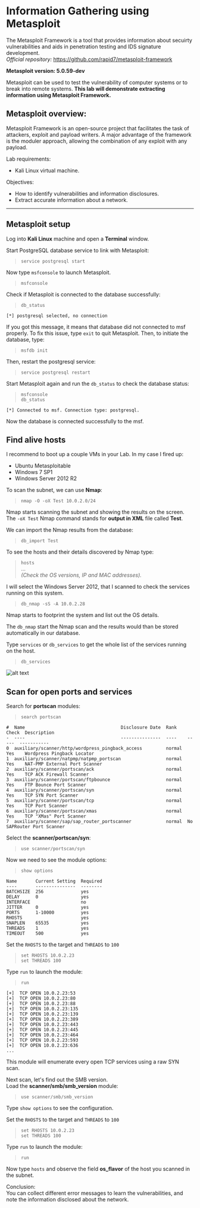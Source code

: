 # Information Gathering using Metasploit
The Metasploit Framework is a tool that provides information about secuirty vulnerabilities and aids in penetration testing and IDS signature development.<br>
_Official repository:_ https://github.com/rapid7/metasploit-framework

**Metasploit version: 5.0.59-dev** 

Metasploit can be used to test the vulnerability of computer systems or to break into remote systems. **This lab will demonstrate extracting information using Metasploit Framework.**

## Metasploit overview:
Metasploit Framework is an open-source project that facilitates the task of attackers, exploit and payload writers. A major advantage of the framework is the moduler approach, allowing the combination of any exploit with any payload.

Lab requirements:
* Kali Linux virtual machine.

Objectives:
* How to identify vulnerabilities and information disclosures.
* Extract accurate information about a network.
***

## Metasploit setup
Log into **Kali Linux** machine and open a **Terminal** window.

Start PostgreSQL database service to link with Metasploit:
>`service postgresql start`

Now type `msfconsole` to launch Metasploit.
>`msfconsole`

Check if Metasploit is connected to the database successfully:
>`db_status`
```
[*] postgresql selected, no connection
```
If you got this message, it means that database did not connected to msf properly. To fix this issue, type `exit` to quit Metasploit. Then, to initiate the database, type:
>`msfdb init`

Then, restart the postgresql service:
>`service postgresql restart`

Start Metasploit again and run the `db_status` to check the database status:
>`msfconsole`<br>
>`db_status`
```
[*] Connected to msf. Connection type: postgresql.
```
Now the database is connected successfully to the msf.

## Find alive hosts
I recommend to boot up a couple VMs in your Lab. In my case I fired up:
* Ubuntu Metasploitable
* Windows 7 SP1
* Windows Server 2012 R2

To scan the subnet, we can use **Nmap**:

>`nmap -O -oX Test 10.0.2.0/24`

Nmap starts scanning the subnet and showing the results on the screen. The `-oX Test` Nmap command stands for **output in XML** file called **Test**. 

We can import the Nmap results from the database:
>`db_import Test`  

To see the hosts and their details discovered by Nmap type:
>`hosts`<br>
...<br>
_(Check the OS versions, IP and MAC addresses)._

I will select the Windows Server 2012, that I scanned to check the services running on this system.

>`db_nmap -sS -A 10.0.2.28`

Nmap starts to footprint the system and list out the OS details. 

The `db_nmap` start the Nmap scan and the results would than be stored automatically in our database.

Type `services` or `db_services` to get the whole list of the services running on the host.

>`db_services`<br>

![alt text](https://gist.githubusercontent.com/Samsar4/62886aac358c3d484a0ec17e8eb11266/raw/2734644f73fe43d2b99b56a03fb4bab3b01acf20/services-nmap-scan.png "Nmap Services Scan")

## Scan for open ports and services
Search for **portscan** modules:

>`search portscan`
```
#  Name                                    Disclosure Date  Rank    Check  Description
-  ----                                    ---------------  ----    -----  -----------
0  auxiliary/scanner/http/wordpress_pingback_access         normal  Yes    Wordpress Pingback Locator
1  auxiliary/scanner/natpmp/natpmp_portscan                 normal  Yes    NAT-PMP External Port Scanner
2  auxiliary/scanner/portscan/ack                           normal  Yes    TCP ACK Firewall Scanner
3  auxiliary/scanner/portscan/ftpbounce                     normal  Yes    FTP Bounce Port Scanner
4  auxiliary/scanner/portscan/syn                           normal  Yes    TCP SYN Port Scanner
5  auxiliary/scanner/portscan/tcp                           normal  Yes    TCP Port Scanner
6  auxiliary/scanner/portscan/xmas                          normal  Yes    TCP "XMas" Port Scanner
7  auxiliary/scanner/sap/sap_router_portscanner             normal  No     SAPRouter Port Scanner
```

Select the **scanner/portscan/syn**:
>`use scanner/portscan/syn`

Now we need to see the module options:

>`show options`
```
Name       Current Setting  Required 
----       ---------------  -------- 
BATCHSIZE  256              yes      
DELAY      0                yes      
INTERFACE                   no       
JITTER     0                yes      
PORTS      1-10000          yes      
RHOSTS                      yes      
SNAPLEN    65535            yes      
THREADS    1                yes      
TIMEOUT    500              yes      
```
Set the `RHOSTS` to the target and `THREADS` to `100`
>`set RHOSTS 10.0.2.23`<br>
>`set THREADS 100`

Type `run` to launch the module:
>`run`
```
[+]  TCP OPEN 10.0.2.23:53
[+]  TCP OPEN 10.0.2.23:80
[+]  TCP OPEN 10.0.2.23:88
[+]  TCP OPEN 10.0.2.23:135
[+]  TCP OPEN 10.0.2.23:139
[+]  TCP OPEN 10.0.2.23:389
[+]  TCP OPEN 10.0.2.23:443
[+]  TCP OPEN 10.0.2.23:445
[+]  TCP OPEN 10.0.2.23:464
[+]  TCP OPEN 10.0.2.23:593
[+]  TCP OPEN 10.0.2.23:636
...
```
This module will enumerate every open TCP services using a raw SYN scan. 

Next scan, let's find out the SMB version.<br>
Load the **scanner/smb/smb_version** module:
>`use scanner/smb/smb_version`

Type `show options` to see the configuration.

Set the `RHOSTS` to the target and `THREADS` to `100`
>`set RHOSTS 10.0.2.23`<br>
>`set THREADS 100`

Type `run` to launch the module:
>`run`

Now type `hosts` and observe the field **os_flavor** of the host you scanned in the subnet.

Conclusion:<br>
You can collect different error messages to learn the vulnerabilities, and note the information disclosed about the network.